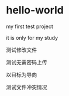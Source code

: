 # hello-world
my first test project 

it is only for my study

 测试修改文件

 测试无需密码上传
 
 以目标为导向
 
 测试文件冲突情况
